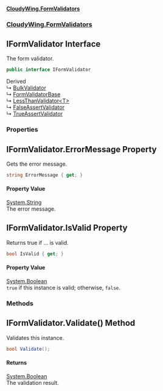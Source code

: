 #### [CloudyWing.FormValidators](index.md 'index')
### [CloudyWing.FormValidators](CloudyWing.FormValidators.md 'CloudyWing.FormValidators')

## IFormValidator Interface

The form validator.

```csharp
public interface IFormValidator
```

Derived  
&#8627; [BulkValidator](CloudyWing.FormValidators.BulkValidator.md 'CloudyWing.FormValidators.BulkValidator')  
&#8627; [FormValidatorBase](CloudyWing.FormValidators.Core.FormValidatorBase.md 'CloudyWing.FormValidators.Core.FormValidatorBase')  
&#8627; [LessThanValidator&lt;T&gt;](CloudyWing.FormValidators.Core.LessThanValidator_T_.md 'CloudyWing.FormValidators.Core.LessThanValidator<T>')  
&#8627; [FalseAssertValidator](CloudyWing.FormValidators.FalseAssertValidator.md 'CloudyWing.FormValidators.FalseAssertValidator')  
&#8627; [TrueAssertValidator](CloudyWing.FormValidators.TrueAssertValidator.md 'CloudyWing.FormValidators.TrueAssertValidator')
### Properties

<a name='CloudyWing.FormValidators.IFormValidator.ErrorMessage'></a>

## IFormValidator.ErrorMessage Property

Gets the error message.

```csharp
string ErrorMessage { get; }
```

#### Property Value
[System.String](https://docs.microsoft.com/en-us/dotnet/api/System.String 'System.String')  
The error message.

<a name='CloudyWing.FormValidators.IFormValidator.IsValid'></a>

## IFormValidator.IsValid Property

Returns true if ... is valid.

```csharp
bool IsValid { get; }
```

#### Property Value
[System.Boolean](https://docs.microsoft.com/en-us/dotnet/api/System.Boolean 'System.Boolean')  
`true` if this instance is valid; otherwise, `false`.
### Methods

<a name='CloudyWing.FormValidators.IFormValidator.Validate()'></a>

## IFormValidator.Validate() Method

Validates this instance.

```csharp
bool Validate();
```

#### Returns
[System.Boolean](https://docs.microsoft.com/en-us/dotnet/api/System.Boolean 'System.Boolean')  
The validation result.